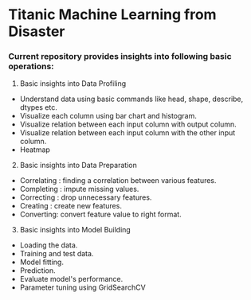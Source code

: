 # Titanic Machine Learning from Disaster

### Current repository provides insights into following basic operations:

1) Basic insights into Data Profiling
  - Understand data using basic commands like head, shape, describe, dtypes etc.
  - Visualize each column using bar chart and histogram.
  - Visualize relation between each input column with output column.
  - Visualize relation between each input column with the other input column.
  - Heatmap
  
2) Basic insights into Data Preparation
  - Correlating : finding a correlation between various features.
  - Completing : impute missing values.
  - Correcting : drop unnecessary features.  
  - Creating : create new features.
  - Converting: convert feature value to right format. 
  
3) Basic insights into Model Building
  - Loading the data.
  - Training and test data.
  - Model fitting.
  - Prediction.
  - Evaluate model's performance.
  - Parameter tuning using GridSearchCV
